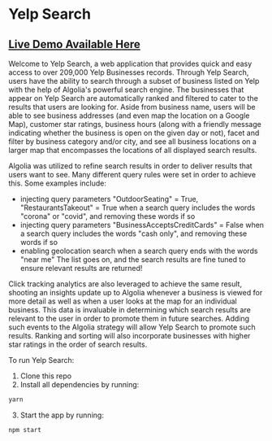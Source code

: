 # Yelp Search
[Live Demo Available Here](https://determined-hermann-aefa99.netlify.app/)
---

Welcome to Yelp Search, a web application that provides quick and easy access to over 209,000 Yelp Businesses records. Through Yelp Search, users have the ability to search through a subset of business listed on Yelp with the help of Algolia's powerful search engine. The businesses that appear on Yelp Search are automatically ranked and filtered to cater to the results that users are looking for. Aside from business name, users will be able to see business addresses (and even map the location on a Google Map), customer star ratings, business hours (along with a friendly message indicating whether the business is open on the given day or not), facet and filter by business category and/or city, and see all business locations on a larger map that encompasses the locations of all displayed search results. 

Algolia was utilized to refine search results in order to deliver results that users want to see. Many different query rules were set in order to achieve this. Some examples include: 
- injecting query parameters "OutdoorSeating" = True, "RestaurantsTakeout" = True when a search query includes the words "corona" or "covid", and removing these words if so 
- injecting query parameters "BusinessAcceptsCreditCards" = False when a search query includes the words "cash only", and removing these words if so 
- enabling geolocation search when a search query ends with the words "near me" 
The list goes on, and the search results are fine tuned to ensure relevant results are returned! 

Click tracking analytics are also leveraged to achieve the same result, shooting an insights update up to Algolia whenever a business is viewed for more detail as well as when a user looks at the map for an individual business. This data is invaluable in determining which search results are relevant to the user in order to promote them in future searches. Adding such events to the Algolia strategy will allow Yelp Search to promote such results. Ranking and sorting will also incorporate businesses with higher star ratings in the order of search results.

To run Yelp Search: 
1. Clone this repo
2. Install all dependencies by running:
```bash
yarn
```
3. Start the app by running: 
```bash
npm start
```
